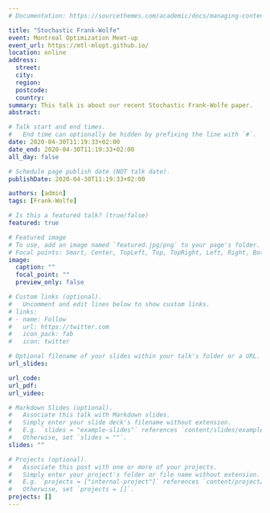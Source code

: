 ```yaml
---
# Documentation: https://sourcethemes.com/academic/docs/managing-content/

title: "Stochastic Frank-Wolfe"
event: Montreal Optimization Meet-up
event_url: https://mtl-mlopt.github.io/
location: online
address:
  street:
  city:
  region:
  postcode:
  country:
summary: This talk is about our recent Stochastic Frank-Wolfe paper.
abstract:

# Talk start and end times.
#   End time can optionally be hidden by prefixing the line with `#`.
date: 2020-04-30T11:19:33+02:00
date_end: 2020-04-30T11:19:33+02:00
all_day: false

# Schedule page publish date (NOT talk date).
publishDate: 2020-04-30T11:19:33+02:00

authors: [admin]
tags: [Frank-Wolfe]

# Is this a featured talk? (true/false)
featured: true

# Featured image
# To use, add an image named `featured.jpg/png` to your page's folder. 
# Focal points: Smart, Center, TopLeft, Top, TopRight, Left, Right, BottomLeft, Bottom, BottomRight.
image:
  caption: ""
  focal_point: ""
  preview_only: false

# Custom links (optional).
#   Uncomment and edit lines below to show custom links.
# links:
# - name: Follow
#   url: https://twitter.com
#   icon_pack: fab
#   icon: twitter

# Optional filename of your slides within your talk's folder or a URL.
url_slides:

url_code:
url_pdf:
url_video:

# Markdown Slides (optional).
#   Associate this talk with Markdown slides.
#   Simply enter your slide deck's filename without extension.
#   E.g. `slides = "example-slides"` references `content/slides/example-slides.md`.
#   Otherwise, set `slides = ""`.
slides: ""

# Projects (optional).
#   Associate this post with one or more of your projects.
#   Simply enter your project's folder or file name without extension.
#   E.g. `projects = ["internal-project"]` references `content/project/deep-learning/index.md`.
#   Otherwise, set `projects = []`.
projects: []
---
```

